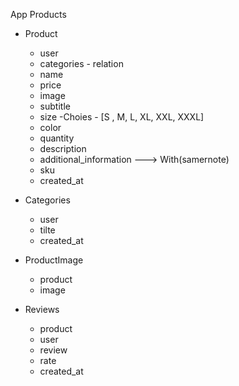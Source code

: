 
App Products
 - Product
   - user
   - categories - relation
   - name
   - price
   - image 
   - subtitle
   - size -Choies -  [S , M, L, XL, XXL, XXXL]
   - color
   - quantity
   - description
   - additional_information  ---> With(samernote)
   - sku
   - created_at


 - Categories
   - user
   - tilte
   - created_at

- ProductImage
   - product
   - image

- Reviews
   - product
   - user
   - review
   - rate
   - created_at        
